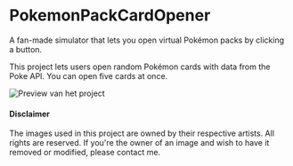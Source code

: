 # PokemonPackCardOpener
A fan-made simulator that lets you open virtual Pokémon packs by clicking a button.

This project lets users open random Pokémon cards with data from the Poke API. You can open five cards at once.

![Preview van het project](preview.png)

#### Disclaimer

The images used in this project are owned by their respective artists. All rights are reserved. If you're the owner of an image and wish to have it removed or modified, please contact me.
